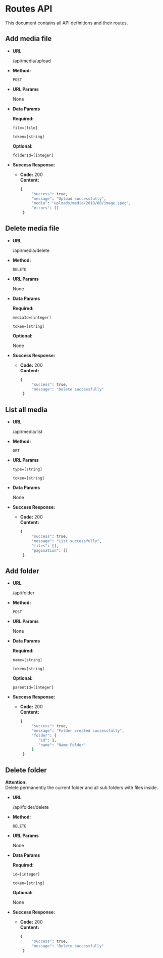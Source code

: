# Routes API

This document contains all API definitions and their routes.

**Add media file**
----
      
* **URL**

    /api/media/upload

* **Method:**

    `POST`
  
* **URL Params**

    None

* **Data Params**

    **Required:**

    `file=[file]`
    
    `token=[string]`

    **Optional:**
    
    `folderId=[integer]`

* **Success Response:**

  * **Code:** 200  
    **Content:** 
    
    ```bash
    {
         "success": true, 
         "message": "Upload successfully",
         "media": "uploads/media/2019/08/image.jpeg",
         "errors": []
     }
    ```


**Delete media file**
----
      
* **URL**

    /api/media/delete

* **Method:**

    `DELETE`
  
* **URL Params**

    None

* **Data Params**

    **Required:**
    
    `mediaId=[integer]`
    
    `token=[string]`

    **Optional:**
    
    None

* **Success Response:**

  * **Code:** 200  
    **Content:** 
    
    ```bash
    {
         "success": true, 
         "message": "Delete successfully"
     }
    ```

**List all media**
----
      
* **URL**

    /api/media/list

* **Method:**

    `GET`
  
* **URL Params**
    
    `type=[string]`
    
    `token=[string]`

* **Data Params**

    None

* **Success Response:**

  * **Code:** 200  
    **Content:** 
    
    ```bash
    {
         "success": true, 
         "message": "List successfully",
         "files": [],
         "pagination": []
     }
    ```
    
**Add folder**
----
      
* **URL**

    /api/folder

* **Method:**

    `POST`
  
* **URL Params**

    None

* **Data Params**

    **Required:**
    
    `name=[string]`
    
    `token=[string]`

    **Optional:**
    
    `parentId=[integer]`

* **Success Response:**

  * **Code:** 200  
    **Content:** 
    
    ```bash
    {
         "success": true, 
         "message": "Folder created successfully",
         "folder": {
            "id": 1,
            "name": "Name Folder"
         }
     }
    ```


**Delete folder**
----
**Attention:**  
Delete permanently the current folder and all sub folders with files inside.      
      
* **URL**

    /api/folder/delete

* **Method:**

    `DELETE`
  
* **URL Params**

    None

* **Data Params**

    **Required:**
    
    `id=[integer]`
    
    `token=[string]`

    **Optional:**
    
    None

* **Success Response:**

  * **Code:** 200  
    **Content:** 
    
    ```bash
    {
         "success": true, 
         "message": "Delete successfully"
     }
    ```
